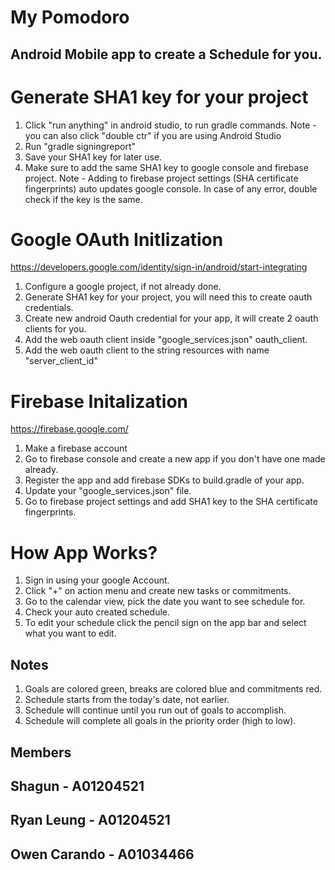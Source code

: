 # My Pomodoro

## Android Mobile app to create a Schedule for you.

# Generate SHA1 key for your project

1. Click "run anything" in android studio, to run gradle commands.
   Note - you can also click "double ctr" if you are using Android Studio
2. Run "gradle signingreport"
3. Save your SHA1 key for later use.
4. Make sure to add the same SHA1 key to google console and firebase project.
   Note - Adding to firebase project settings (SHA certificate fingerprints) 
   auto updates google console. In case of any error, double check if the key
   is the same.

# Google OAuth Initlization

https://developers.google.com/identity/sign-in/android/start-integrating
1. Configure a google project, if not already done.
2. Generate SHA1 key for your project, you will need this to create oauth credentials.
3. Create new android Oauth credential for your app, it will create 2 oauth clients for you.
4. Add the web oauth client inside "google_services.json" oauth_client.
5. Add the web oauth client to the string resources with name "server_client_id"

# Firebase Initalization
https://firebase.google.com/

1. Make a firebase account 
2. Go to firebase console and create a new app if you don't have one made already.
3. Register the app and add firebase SDKs to build.gradle of your app.
4. Update your "google_services.json" file.
5. Go to firebase project settings and add SHA1 key to the SHA certificate fingerprints. 

# How App Works?
1. Sign in using your google Account.
2. Click "+" on action menu and create new tasks or commitments.
3. Go to the calendar view, pick the date you want to see schedule for.
4. Check your auto created schedule.
5. To edit your schedule click the pencil sign on the app bar and select what you want to edit.
## Notes
1. Goals are colored green, breaks are colored blue and commitments red.
2. Schedule starts from the today's date, not earlier.
3. Schedule will continue until you run out of goals to accomplish.
4. Schedule will complete all goals in the priority order (high to low).

## Members

## Shagun - A01204521
## Ryan Leung - A01204521
## Owen Carando - A01034466
